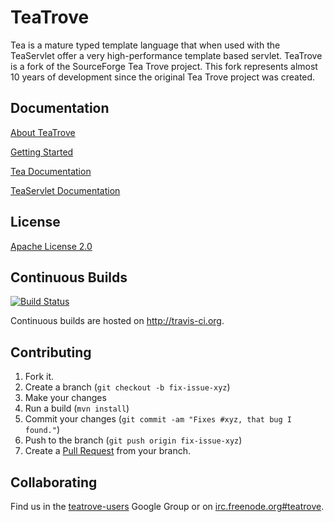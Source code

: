 # TeaTrove

Tea is a mature typed template language that when used with the TeaServlet offer a very high-performance template based servlet.
TeaTrove is a fork of the SourceForge Tea Trove project. This fork represents almost 10 years of development since the original Tea Trove project was created.

## Documentation

[About TeaTrove](http://github.com/teatrove/teatrove/wiki/About-TeaTrove)

[Getting Started](http://github.com/teatrove/teatrove/wiki/Getting-Started)

[Tea Documentation](http://github.com/teatrove/teatrove/wiki/Tea-Template-Language)

[TeaServlet Documentation](http://github.com/teatrove/teatrove/wiki/TeaServlet)

## License

[Apache License 2.0](http://github.com/teatrove/teatrove/wiki/License)

## Continuous Builds

[![Build Status](https://secure.travis-ci.org/teatrove/teatrove.png?branch=master)](http://travis-ci.org/teatrove/teatrove)

Continuous builds are hosted on http://travis-ci.org.

## Contributing

1. Fork it.
2. Create a branch (`git checkout -b fix-issue-xyz`)
3. Make your changes
4. Run a build (`mvn install`)
5. Commit your changes (`git commit -am "Fixes #xyz, that bug I found."`)
6. Push to the branch (`git push origin fix-issue-xyz`)
7. Create a [Pull Request](http://help.github.com/pull-requests/) from your branch.

## Collaborating

Find us in the [teatrove-users](https://groups.google.com/forum/#!forum/teatrove-users) Google Group or on [irc.freenode.org#teatrove](irc:irc.freenode.org:6667/teatrove).

